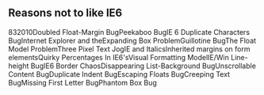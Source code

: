 <article><h1>Reasons not to like IE6</h1><time><span class="day">8</span><span class="month">3</span><span class="year">2010</span></time>Doubled Float-Margin BugPeekaboo BugIE 6 Duplicate Characters BugInternet Explorer and theExpanding Box ProblemGuillotine BugThe Float Model ProblemThree Pixel Text JogIE and ItalicsInherited margins on form elementsQuirky Percentages In IE6'sVisual Formatting ModelIE/Win Line-height BugIE6 Border ChaosDisappearing List-Background BugUnscrollable Content BugDuplicate Indent BugEscaping Floats BugCreeping Text BugMissing First Letter BugPhantom Box Bug</article>